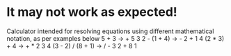 # It may not work as expected!
Calculator intended for resolving equations using different mathematical notation, as per examples below
5 + 3 -> + 5 3 
2 - (1 + 4) -> - 2 + 1 4
(2 * 3) + 4 -> + * 2 3 4
(3 - 2) / (8 + 1) -> / - 3 2 + 8 1


